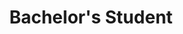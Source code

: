 ---
headshot: joyhe-yueya.jpg
is_visiting: false
name: Joy He-Yueya
priority: 8
research_areas: null
site: https://joyheyueya.github.io
title: Bachelor's Student
inactive: true
---